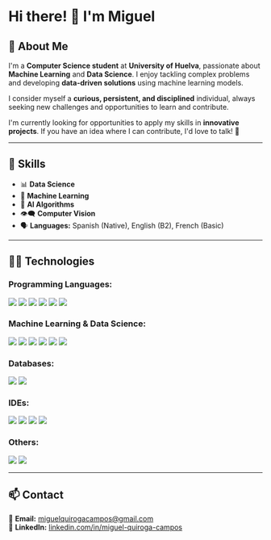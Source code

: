 # Hi there! 👋 I'm Miguel

## 📌 About Me  
I'm a **Computer Science student** at **University of Huelva**, passionate about **Machine Learning** and **Data Science**. I enjoy tackling complex problems and developing **data-driven solutions** using machine learning models.  

I consider myself a **curious, persistent, and disciplined** individual, always seeking new challenges and opportunities to learn and contribute.  

I'm currently looking for opportunities to apply my skills in **innovative projects**. If you have an idea where I can contribute, I'd love to talk! 🚀  

---

## 🚀 Skills  

- 📊 **Data Science**
- 🤖 **Machine Learning**
- 🧠 **AI Algorithms**
- 👁‍🗨 **Computer Vision**
- 🗣 **Languages:** Spanish (Native), English (B2), French (Basic)

---

## 👨‍💻 Technologies

### **Programming Languages:**  
<p>
  <img src="https://img.shields.io/badge/Java-%23ED8B00.svg?style=for-the-badge&logo=openjdk&logoColor=white"/>
  <img src="https://img.shields.io/badge/Python-%233776AB.svg?style=for-the-badge&logo=python&logoColor=white"/>
  <img src="https://img.shields.io/badge/Shell_Script-%23121011.svg?style=for-the-badge&logo=gnu-bash&logoColor=white"/>
  <img src="https://img.shields.io/badge/C%23-%23239120.svg?style=for-the-badge&logo=csharp&logoColor=white"/>
  <img src="https://img.shields.io/badge/C++-%2300599C.svg?style=for-the-badge&logo=cplusplus&logoColor=white"/>
  <img src="https://img.shields.io/badge/MATLAB-%230079C1.svg?style=for-the-badge&logo=mathworks&logoColor=white"/>
</p>

### **Machine Learning & Data Science:**  
<p>
  <img src="https://img.shields.io/badge/TensorFlow-%23FF6F00.svg?style=for-the-badge&logo=tensorflow&logoColor=white"/>
  <img src="https://img.shields.io/badge/Scikit--learn-%23F7931E.svg?style=for-the-badge&logo=scikitlearn&logoColor=white"/>
  <img src="https://img.shields.io/badge/NumPy-%23013243.svg?style=for-the-badge&logo=numpy&logoColor=white"/>
  <img src="https://img.shields.io/badge/Pandas-%23150458.svg?style=for-the-badge&logo=pandas&logoColor=white"/>
  <img src="https://img.shields.io/badge/OpenCV-%235C3EE8.svg?style=for-the-badge&logo=opencv&logoColor=white"/>
  <img src="https://img.shields.io/badge/Matplotlib-%230076A8.svg?style=for-the-badge&logo=matplotlib&logoColor=white"/>
</p>

### **Databases:**  
<p>
    <img src="https://img.shields.io/badge/Oracle-%23F80000.svg?style=for-the-badge&logo=oracle&logoColor=white"/>
    <img src="https://img.shields.io/badge/MariaDB-%23003545.svg?style=for-the-badge&logo=mariadb&logoColor=white"/>
</p>

### **IDEs:**  
<p>
  <img src="https://img.shields.io/badge/Eclipse-%232C2255.svg?style=for-the-badge&logo=eclipse&logoColor=white"/>
  <img src="https://img.shields.io/badge/Jupyter-%23F37626.svg?style=for-the-badge&logo=jupyter&logoColor=white"/>
  <img src="https://img.shields.io/badge/PyCharm-%23000000.svg?style=for-the-badge&logo=pycharm&logoColor=white"/>
  <img src="https://img.shields.io/badge/VS_Code-%23007ACC.svg?style=for-the-badge&logo=visualstudiocode&logoColor=white"/>
</p>

### **Others:**  
<p>
  <img src="https://img.shields.io/badge/Linux-%23FCC624.svg?style=for-the-badge&logo=linux&logoColor=black"/>
  <img src="https://img.shields.io/badge/Git-%23F05032.svg?style=for-the-badge&logo=git&logoColor=white"/>
</p>

---

## 📫 Contact  

📧 **Email:** [miguelquirogacampos@gmail.com](mailto:miguelquirogacampos@gmail.com)  
🔗 **LinkedIn:** [linkedin.com/in/miguel-quiroga-campos](https://www.linkedin.com/in/miguel-quiroga-campos)  
